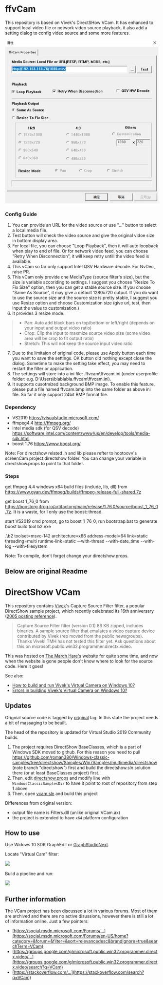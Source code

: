 # ffvCam

This repository is based on Vivek's DirectSHow VCam. It has enhanced to support local video file or network video source playback. it also add a setting dialog to config video source and some more features.

![](settings.png)

### Config Guide
1. You can provide an URL for the video source or use "..." button to select a local media file.
2. Test button will check the video source and give the original vidoe size in bottom display area.
3. For local file, you can choose "Loop Playback", then it will auto loopback when play to end of file. Or for network video feed, you can choose "Retry When Disconnection", it will keep retry untill the video feed is available.
4. This vCam so far only support Intel QSV Hardware decode. For NvDec, raise PR.
5. This vCam only provide one MediaType (source filter's size), but the size is variable accoriding to settings. I suggest you choose "Resize To Fix Size" option, then you can get a stable source size. If you choose "Same As Source", it may give a default 1280x720 output. If you do want to use the source size and the source size is pretty stable, I suggest you use Resize option and choose Customization size (give url, test, then input the value to customization.)
6. It provides 3 resize mode.
> * Pan: Auto add black bars on top/bottom or left/right (depends on your input and output video ratio)
> * Crop: Clip the input to maxmize source video size (some video area will be crop to fit output ratio)
> * Stretch: This will not keep the source input video ratio
7. Due to the limitaion of original code, please use Apply button each time you want to save the settings. OK button did nothing except close the dialog. Sometime to make the setting take effect, you may need to restart the filter or application.
8. The settings will store into a ini file: .ffvcam\ffvcam.ini (under userprofile folder: e.g. D:\Users\blablabla\.ffvcam\ffvcam.ini).
9. It supports cusotmized background BMP image. To enable this feature, please put a file named ffvcam.bmp into the same folder as above ini file. So far it only support 24bit BMP format file. 

### Dependency

* VS2019 https://visualstudio.microsoft.com/
* ffmpeg4.4 http://ffmpeg.org/
* intel media sdk (for QSV decode) https://software.intel.com/content/www/us/en/develop/tools/media-sdk.html
* boost 1.76 https://www.boost.org/

Note: For directshow related .h and lib please refter to hootoovv's screenCam project directshow folder. You can change your variable in directshow.props to point to that folder.

### Steps

get ffmpeg 4.4 windows x64 build files (include, lib, dll) from https://www.gyan.dev/ffmpeg/builds/ffmpeg-release-full-shared.7z

get boost 1_76_0 from https://boostorg.jfrog.io/artifactory/main/release/1.76.0/source/boost_1_76_0.7z. It is a waste, for I only use the boost::thread.

start VS2019 cmd prompt, go to boost_1_76_0, run bootstrap.bat to generate boost build tool b2.exe

.\b2 toolset=msvc-142 architecture=x86 address-model=64 link=static threading=multi runtime-link=static --with-thread --with-date_time --with-log --with-filesystem

Note: To compile, don't forget change your directshow.props.

Below are original Readme
---

# DirectShow VCam

This repository contains [Vivek](https://groups.google.com/g/microsoft.public.win32.programmer.directx.video/c/1beZkSCb0KE/m/5VF366wR3CcJ)'s Capture Source Filter filter, a popular DirectShow sample project, which recently celebrated its 16th anniversary ([2005 posting reference](https://groups.google.com/g/microsoft.public.win32.programmer.directx.video/c/WRuNmZsWj-o/m/-l4sKR_2o-EJ)).

> Capture Source Filter filter (version 0.1) 86 KB zipped, includes binaries.  A sample source filter that emulates a video capture device contributed by Vivek (rep movsd from the public newsgroups).  Thanks Vivek!  TMH has not tested this filter yet.  Ask questions about this on microsoft.public.win32.programmer.directx.video.

This was hosted on [The March Hare's](https://web.archive.org/web/20060813155608/http://tmhare.mvps.org/) website for quite some time, and now when the website is gone people don't know where to look for the source code. Here it goes!

See also:

* [How to build and run Vivek's Virtual Camera on Windows 10?](https://stackoverflow.com/a/65698434/868014)
* [Errors in building Vivek's Virtual Camera on Windows 10?](https://stackoverflow.com/a/65758769/868014)

## Updates

Orignial source code is tagged by [original](https://github.com/roman380/tmhare.mvps.org-vcam/releases/tag/original) tag. In this state the project needs a bit of massaging to be beuilt.

The head of the repository is updated for Virtual Studio 2019 Community builds.

1. The project requires DirectShow BaseClasses, which is a part of Windows SDK moved to github. For this reason you need to pull https://github.com/roman380/Windows-classic-samples/tree/directshow/Samples/Win7Samples/multimedia/directshow (note branch "directshow") first and build the directshow.sln solution there (or at least BaseClasses project) first.
2. Then, edit [directshow.props](directshow.props) and modify line with `WindowsClassicSamplesDir` to have it point to root of repository from step 1 above
3. Then, open [vcam.sln](vcam.sln) and build this project

Differences from original version:

- output file name is Filters.dll (unlike original VCam.ax)
- the project is extended to have `x64` platform configuration

## How to use

Use Widows 10 SDK GraphEdit or [GraphStudioNext](https://github.com/cplussharp/graph-studio-next).

Locate "Virtual Cam" filter:

![](README-01.png)

Build a pipeline and run:

![](README-02.png)

## Further information

The VCam project has been discussed a lot in various forums. Most of them are archived and there are no active disussions, however there is still a lot of information online. Just a few pointers:

- [https://social.msdn.microsoft.com/Forums/...](https://social.msdn.microsoft.com/Forums/en-US/home?category=&forum=&filter=&sort=relevancedesc&brandIgnore=true&searchTerm=VCam)
- [https://groups.google.com/g/microsoft.public.win32.programmer.directx.video/...](https://groups.google.com/g/microsoft.public.win32.programmer.directx.video/search?q=VCam)
- [https://stackoverflow.com/...](https://stackoverflow.com/search?q=VCam)
